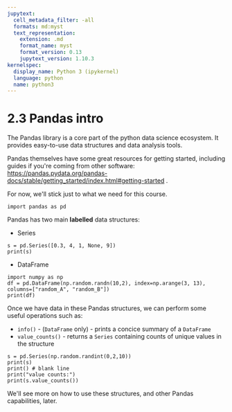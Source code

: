 ```yaml
---
jupytext:
  cell_metadata_filter: -all
  formats: md:myst
  text_representation:
    extension: .md
    format_name: myst
    format_version: 0.13
    jupytext_version: 1.10.3
kernelspec:
  display_name: Python 3 (ipykernel)
  language: python
  name: python3
---
```


# 2.3 Pandas intro

The Pandas library is a core part of the python data science ecosystem. It provides easy-to-use data structures and data analysis tools.

Pandas themselves have some great resources for getting started, including guides if you're coming from other software: https://pandas.pydata.org/pandas-docs/stable/getting_started/index.html#getting-started .

For now, we'll stick just to what we need for this course.

```{code-cell} ipython3
import pandas as pd
```

Pandas has two main **labelled** data structures:
- Series

```{code-cell} ipython3
s = pd.Series([0.3, 4, 1, None, 9])
print(s)
```

- DataFrame

```{code-cell} ipython3
import numpy as np
df = pd.DataFrame(np.random.randn(10,2), index=np.arange(3, 13), columns=["random_A", "random_B"])
print(df)
```

Once we have data in these Pandas structures, we can perform some useful operations such as:
- `info()` - (`DataFrame` only) - prints a concice summary of a `DataFrame`
- `value_counts()` - returns a `Series` containing counts of unique values in the structure

```{code-cell} ipython3
s = pd.Series(np.random.randint(0,2,10))
print(s)
print() # blank line
print("value counts:")
print(s.value_counts())
```

We'll see more on how to use these structures, and other Pandas capabilities, later.

